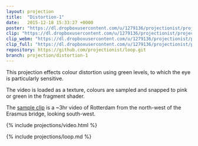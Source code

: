 ```yaml
---
layout: projection
title:  "Distortion-1"
date:   2015-12-18 15:33:27 +0000
poster: "https://dl.dropboxusercontent.com/u/1279136/projectionist/projections/distortion-1/poster600.png"
clip: "https://dl.dropboxusercontent.com/u/1279136/projectionist/projections/distortion-1/clip600.mp4"
clip_webm: "https://dl.dropboxusercontent.com/u/1279136/projectionist/projections/distortion-1/clip600.webm"
clip_full: "https://dl.dropboxusercontent.com/u/1279136/projectionist/projections/distortion-1/original.mov"
repository: https://github.com/projectionist/loop.git
branch: projection/distortion-1
---
```


This projection effects colour distortion using green levels, to which the eye is particularly sensitive.

The video is loaded as a texture, colours are sampled and snapped to pink or green in the fragment shader.

The [sample clip](https://dl.dropboxusercontent.com/u/1279136/projectionist/projections/distortion-1/IMG_0024.m4v) is a ~3hr video of Rotterdam from the north-west of the Erasmus bridge, looking south-west.

{% include projections/video.html %}

{% include projections/loop.md %}
